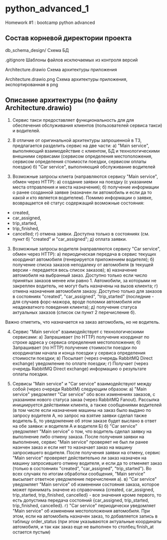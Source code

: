 # python_advanced_1
Homework #1 : bootcamp python advanced

## Состав корневой директории проекта

db_schema_design/ Схема БД

.gitignore Шаблоны файлов исключаемых из контроля версий

Architecture.drawio Схема архитектуры приложения

Architecture.drawio.png Схема архитектуры приложения, экспортированная в png

## Описание архитектуры (по файлу Architecture.drawio)

1. Сервис такси предоставляет функциональность для для обеспечения обслуживания клиентов (пользователей сервиса такси) и водителей.

2. В отличие от оригинальной архитектуры запрошенной в ТЗ, предлагается разделить сервис на две части:
а) "Main service", выполняющий взаимодействие с клиентом, БД и технологическими внешними сервисами (сервисом определения местоположения, сервисом определения стоимости поездки, сервисом оплаты поездки)
б) "Car service", выполняющий обслуживание водителей

2. Возможные запросы клиета (направляются сервису "Main service", обмен через HTTP):
а) создание заявки на поездку (с указанием места отправления и места назначения);
б) получение информации о ранее созданной заявке (назначен ли автомобиль и если да то какой и кто является водителем). Помимо информации о заявке, возвращается её статус содержащий возможные состояния:
- created,
- car_assigned,
- trip_started,
- trip_finished,
- cancelled;
г) отмена заявки. Доступна только в состояниях (см. пункт б) "created" и "car_assigned";
д) оплата заявки.

3. Возможные запросы водителя (направляются сервису "Car service", обмен через HTTP):
а) периодическая передача в сервис текущих координат автомобиля (генерируется приложением водителя);
б) получение списка заказов неподалеку от автомобиля (в текущей версии - передается весь список заказов);
в) назначение автомобиля на выбранный заказ. Доступно только если число принятых заказов менее или равно 1.  Автомобили, за которыми не закреплен водитель, не могут быть назначены на вызов клиента;
г) отмена назначения автомобиля заказу. Доступно только для заказов в состояниях "created", "car_assigned", "trip_started" (последние - для случаев форс-мажора, вроде поломки автомобиля или неадекватного поведения клиента);
д) получение статуса актуальных заказов (список см пункт 2 перечисление б).

Важно отметить, что назначается на заказ автомобиль, но не водитель.

4. Сервис "Main service" взаимодействует с технологическими сервисами:
а) Запрашивает (по HTTP) получение координат по строке адреса у сервиса определения местоположения;
б) Запрашивает (по HTTP) получение стоимости поездки по координатам начала и конца поездки  у сервиса определения стоимости поездки;
в) Посылает (через очередь RabbitMQ Direct exchange) уведомление по оплате поездки;
г) Получает (через очередь RabbitMQ Direct exchange) информацию о результате оплаты поездки.

5. Сервисы "Main service" и "Car service" взаимодействуют между собой (через очереди RabbitM) следующим образом:
а) "Main service" уведомляет "Car service" обо всех изменениях заказов, с указанием нового статуса закаа (через RabbitMQ Fanout). Рассылка инициируется действиями клиента, а также сообщениями водителей (в том числе если назначение машины на заказ было выдано по запросу водителя А, но запрос на взятие заявки сделал также водитель Б, то уведомление об этом заказе будет выслано в ответ на обе заявки: и водителя А и водителя Б)
б) "Car service" уведомляет "Main service" о том, что водитель сделал заявку на выполнение либо отмену заказа. 
После получения заявки на выполнение, сервис "Main service" проверяет не был ли ранее назнчен заказ и если нет то назначает заказ на машину запросившего водителя.
После получения заявки на отмену, сервис "Main service" проверяет действительно ли заказ назначен на машину запросившего отмену водителя, и если да то отменяет заказ (только в состояниях "created", "car_assigned", "trip_started").
Во всех случаях по итогам обработки сообщения, "Main service" высылает ответное уведомление перечисления а).
в) "Car service" уведомляет "Main service" об изменении состояния заказа, которое может принимать значене из справочника {created, car_assigned, trip_started, trip_finished, cancelled} - все значения кроме первого, то есть допустима передача состояний {car_assigned, trip_started, trip_finished, cancelled}.
г) "Car service" периодически уведомляет "Main service" об изменении местоположения автомобиля. При этом, если на автомобиль назначен заказ, то добавляется запись в таблицу order_status (при этом указываются актуальные координаты автомобиля, и так как заказ еще не выполнен то столбец finish_at остается пустым)
